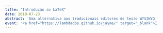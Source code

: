 ```yaml
---
title: "Introdução ao LaTeX"
date: 2018-07-23
abstract: 'Uma alternativa aos tradicionais editores de texto WYSIWYG (<i>what you see is what you get</i>), a linguagem LaTeX permite ao usuário um controle muito mais preciso dos documentos que produz. Com ambientes de inserção de fórmulas, tabelas e figuras em geral muito mais simples e poderosas que a dos softwares "usuais". Neste workshop, pretende-se introduzir o aluno ao uso do LaTeX enquanto ferramente do cientista, exemplificando suas diversas capacidades através de aplicações em trabalhos comuns ao estudantes de graduação e de pós-graduação, a saber, relatórios científicos, apresentações de slides, artigos, teses, entre outros.'
event: '<a href="https://lambdadps.github.io/jayme/" target="_blank">I Escola Jayme Tiomno de Física Teórica</a>'
---
```

